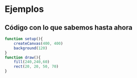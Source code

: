 # Ejemplos

## Código con lo que sabemos hasta ahora
```js
function setup(){
    createCanvas(400, 400)
    background(120)
}
function draw(){
    fill(240,240,60)
    rect(20, 20, 50, 70)
}
```
